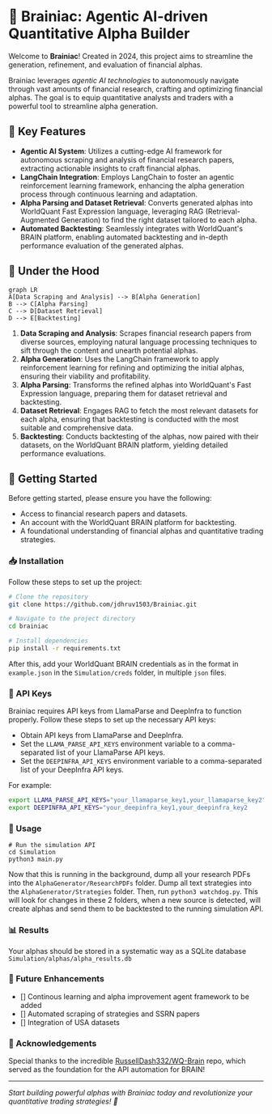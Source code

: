 # 🧠 Brainiac: Agentic AI-driven Quantitative Alpha Builder

Welcome to **Brainiac**! Created in 2024, this project aims to streamline the generation, refinement, and evaluation of financial alphas.

Brainiac leverages _agentic AI technologies_ to autonomously navigate through vast amounts of financial research, crafting and optimizing financial alphas. The goal is to equip quantitative analysts and traders with a powerful tool to streamline alpha generation.

## 🌟 Key Features

- **Agentic AI System**: Utilizes a cutting-edge AI framework for autonomous scraping and analysis of financial research papers, extracting actionable insights to craft financial alphas.
- **LangChain Integration**: Employs LangChain to foster an agentic reinforcement learning framework, enhancing the alpha generation process through continuous learning and adaptation.
- **Alpha Parsing and Dataset Retrieval**: Converts generated alphas into WorldQuant Fast Expression language, leveraging RAG (Retrieval-Augmented Generation) to find the right dataset tailored to each alpha.
- **Automated Backtesting**: Seamlessly integrates with WorldQuant's BRAIN platform, enabling automated backtesting and in-depth performance evaluation of the generated alphas.

## 🔧 Under the Hood

```mermaid
graph LR
A[Data Scraping and Analysis] --> B[Alpha Generation]
B --> C[Alpha Parsing]
C --> D[Dataset Retrieval]
D --> E[Backtesting]
```

1. **Data Scraping and Analysis**: Scrapes financial research papers from diverse sources, employing natural language processing techniques to sift through the content and unearth potential alphas.
2. **Alpha Generation**: Uses the LangChain framework to apply reinforcement learning for refining and optimizing the initial alphas, ensuring their viability and profitability.
3. **Alpha Parsing**: Transforms the refined alphas into WorldQuant's Fast Expression language, preparing them for dataset retrieval and backtesting.
4. **Dataset Retrieval**: Engages RAG to fetch the most relevant datasets for each alpha, ensuring that backtesting is conducted with the most suitable and comprehensive data.
5. **Backtesting**: Conducts backtesting of the alphas, now paired with their datasets, on the WorldQuant BRAIN platform, yielding detailed performance evaluations.

## 🚀 Getting Started

Before getting started, please ensure you have the following:

- Access to financial research papers and datasets.
- An account with the WorldQuant BRAIN platform for backtesting.
- A foundational understanding of financial alphas and quantitative trading strategies.

### 📥 Installation

Follow these steps to set up the project:

```bash
# Clone the repository
git clone https://github.com/jdhruv1503/Brainiac.git

# Navigate to the project directory
cd brainiac

# Install dependencies
pip install -r requirements.txt
```

After this, add your WorldQuant BRAIN credentials as in the format in `example.json` in the `Simulation/creds` folder, in multiple `json` files.

### 🔑 API Keys

Brainiac requires API keys from LlamaParse and DeepInfra to function properly. Follow these steps to set up the necessary API keys:

- Obtain API keys from LlamaParse and DeepInfra.
- Set the `LLAMA_PARSE_API_KEYS` environment variable to a comma-separated list of your LlamaParse API keys.
- Set the `DEEPINFRA_API_KEYS` environment variable to a comma-separated list of your DeepInfra API keys.
  
For example:

```bash
export LLAMA_PARSE_API_KEYS="your_llamaparse_key1,your_llamaparse_key2"
export DEEPINFRA_API_KEYS="your_deepinfra_key1,your_deepinfra_key2
```

### 🎯 Usage

```
# Run the simulation API
cd Simulation
python3 main.py
```

Now that this is running in the background, dump all your research PDFs into the `AlphaGenerator/ResearchPDFs` folder. Dump all text strategies into the `AlphaGenerator/Strategies` folder. Then, run `python3 watchdog.py`. This will look for changes in these 2 folders, when a new source is detected, will create alphas and send them to be backtested to the running simulation API.

### 📊 Results

Your alphas should be stored in a systematic way as a SQLite database `Simulation/alphas/alpha_results.db`

### 🔮 Future Enhancements

- [] Continous learning and alpha improvement agent framework to be added
- [] Automated scraping of strategies and SSRN papers
- [] Integration of USA datasets

### 🙏 Acknowledgements

Special thanks to the incredible [RussellDash332/WQ-Brain](https://github.com/RussellDash332/WQ-Brain) repo, which served as the foundation for the API automation for BRAIN!

---
_Start building powerful alphas with Brainiac today and revolutionize your quantitative trading strategies! 🚀_